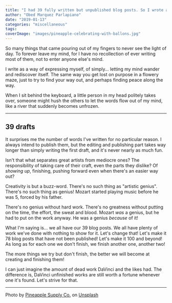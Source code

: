 ```yaml
---
title: "I had 39 fully written but unpublished blog posts. So I wrote another one!"
author: "Obed Marquez Parlapiano"
date: "2019-01-13"
categories: "miscellaneous"
tags:
coverImage: "images/pineapple-celebrating-with-ballons.jpg"
---
```


So many things that came pouring out of my fingers to never see the light of day. To forever leave my mind, for I have no recollection of ever writing most of them, not to enter anyone else's mind.

I write as a way of expressing myself, of simply... letting my mind wander and rediscover itself. The same way you get lost on purpose in a flowery maze, just to try to find your way out, and perhaps finding peace along the way.

When I sit behind the keyboard, a little person in my head politely takes over, someone might hush the others to let the words flow out of my mind, like a river that suddenly becomes unfrozen.

* * *

## 39 drafts

It surprises me the number of words I've written for no particular reason. I always intend to publish them, but the editing and publishing part takes way longer than simply writing the first draft, and it's never nearly as much fun.

Isn't that what separates great artists from mediocre ones? The responsibility of taking care of their craft, even the parts they dislike? Of _showing up_, finishing, pushing forward even when there's an easier way out?

Creativity is but a buzz-word. There's no such thing as "artistic genius". There's no such thing as genius! Mozart started playing music before he was 5, forced by his father.

There's no genius without hard work. There's no greatness without putting on the time, the effort, the sweat and blood. Mozart _was_ a genius, but he had to put on the work anyway. He was a genius _because_ of it!

What I'm saying is... we all have our 39 blog posts. We all have plenty of work we've done with nothing to show for it. Let's change that! Let's make it 78 blog posts that have not been published! Let's make it 100 and beyond! As long as for each one we don't finish, we finish another one, another two!

The more things we try but don't finish, the better we will become at creating and finishing them!

I can just imagine the amount of dead work DaVinci and the likes had. The difference is, DaVinci unfinished works are still worth a fortune whenever one it's found. Let's strive for that.

* * *

Photo by [Pineapple Supply Co.](https://unsplash.com/photos/qWlkCwBnwOE?utm_source=unsplash&utm_medium=referral&utm_content=creditCopyText) on [Unsplash](https://unsplash.com/search/photos/celebration?utm_source=unsplash&utm_medium=referral&utm_content=creditCopyText)
